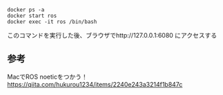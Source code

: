 ```
docker ps -a
docker start ros
docker exec -it ros /bin/bash
```

このコマンドを実行した後、ブラウザでhttp://127.0.0.1:6080 にアクセスする

## 参考
MacでROS noeticをつかう！
https://qiita.com/hukurou1234/items/2240e243a3214f1b847c

